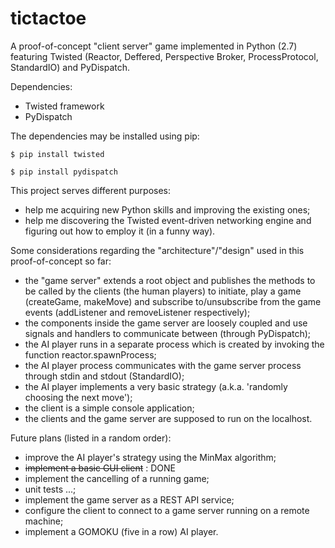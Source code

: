 # tictactoe
A proof-of-concept "client server" game implemented in Python (2.7) featuring Twisted (Reactor, Deffered, Perspective Broker, ProcessProtocol, StandardIO) and PyDispatch.

Dependencies:
- Twisted framework
- PyDispatch

The dependencies may be installed using pip:

```
$ pip install twisted
```
```
$ pip install pydispatch
```

This project serves different purposes:

- help me acquiring new Python skills and improving the existing ones;
- help me discovering the Twisted event-driven networking engine and figuring out how to employ it (in a funny way).

Some considerations regarding the "architecture"/"design" used in this proof-of-concept so far:

- the "game server" extends a root object and publishes the methods to be called by the clients (the human players) to initiate, play a game (createGame, makeMove) and subscribe to/unsubscribe from the game events (addListener and removeListener respectively);
- the components inside the game server are loosely coupled and use signals and handlers to communicate between (through PyDispatch);
- the AI player runs in a separate process which is created by invoking the function reactor.spawnProcess;
- the AI player process communicates with the game server process through stdin and stdout (StandardIO);
- the AI player implements a very basic strategy (a.k.a. 'randomly choosing the next move');
- the client is a simple console application;
- the clients and the game server are supposed to run on the localhost.

Future plans (listed in a random order):

- improve the AI player's strategy using the MinMax algorithm;
- ~~implement a basic GUI client~~ : DONE
- implement the cancelling of a running game;
- unit tests ...;
- implement the game server as a REST API service;
- configure the client to connect to a game server running on a remote machine;
- implement a GOMOKU (five in a row) AI player. 
